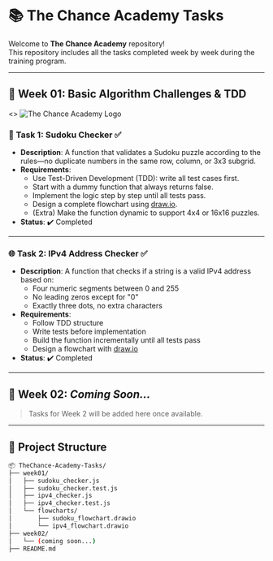 # 📚 The Chance Academy Tasks

Welcome to **The Chance Academy** repository!  
This repository includes all the tasks completed week by week during the training program.

---

## 📆 Week 01: Basic Algorithm Challenges & TDD
<>
![The Chance Academy Logo](https://media.licdn.com/dms/image/v2/D4E0BAQFIZa0R6n2AeA/company-logo_200_200/company-logo_200_200/0/1737724125457/thechance101_logo?e=2147483647&v=beta&t=CndXwVc5XTV6Q4mehGjiIjW6w03rov6xzYpauq9AqLs)

### 🧩 Task 1: Sudoku Checker ✅
- **Description**: A function that validates a Sudoku puzzle according to the rules—no duplicate numbers in the same row, column, or 3x3 subgrid.
- **Requirements**:
  - Use Test-Driven Development (TDD): write all test cases first.
  - Start with a dummy function that always returns false.
  - Implement the logic step by step until all tests pass.
  - Design a complete flowchart using [draw.io](https://draw.io).
  - (Extra) Make the function dynamic to support 4x4 or 16x16 puzzles.
- **Status**: ✔️ Completed

---

### 🌐 Task 2: IPv4 Address Checker ✅
- **Description**: A function that checks if a string is a valid IPv4 address based on:
  - Four numeric segments between 0 and 255
  - No leading zeros except for "0"
  - Exactly three dots, no extra characters
- **Requirements**:
  - Follow TDD structure
  - Write tests before implementation
  - Build the function incrementally until all tests pass
  - Design a flowchart with [draw.io](https://draw.io)
- **Status**: ✔️ Completed

---

## 📆 Week 02: _Coming Soon..._

> Tasks for Week 2 will be added here once available.

---

## 📁 Project Structure

```bash
📦 TheChance-Academy-Tasks/
├── week01/
│   ├── sudoku_checker.js
│   ├── sudoku_checker.test.js
│   ├── ipv4_checker.js
│   ├── ipv4_checker.test.js
│   └── flowcharts/
│       ├── sudoku_flowchart.drawio
│       └── ipv4_flowchart.drawio
├── week02/
│   └── (coming soon...)
├── README.md
